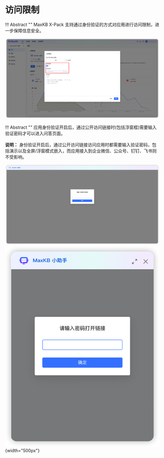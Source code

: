 # 访问限制


!!! Abstract "" 
    MaxKB X-Pack 支持通过身份验证的方式对应用进行访问限制，进一步保障信息安全。

![身份验证设置](../../img/app/app_auth.png)

!!! Abstract "" 
    应用身份验证开启后，通过公开访问链接时(包括浮窗框)需要输入验证密码才可以进入问答页面。<br />   
    **说明：** 身份验证开启后，通过公开访问链接访问应用时都需要输入验证密码，包括演示以及全屏/浮窗模式嵌入，而应用接入到企业微信、公众号、钉钉、飞书则不受影响。

![身份验证](../../img/app/app_password1.png)
![身份验证](../../img/app/app_password2.png){width="500px"}
